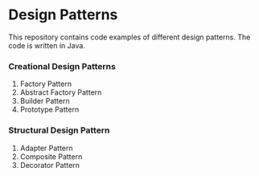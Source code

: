 # Design Patterns
This repository contains code examples of different design patterns. The code is written in Java. 

### Creational Design Patterns
1. Factory Pattern
2. Abstract Factory Pattern
3. Builder Pattern
4. Prototype Pattern

### Structural Design Pattern
1. Adapter Pattern
2. Composite Pattern
3. Decorator Pattern